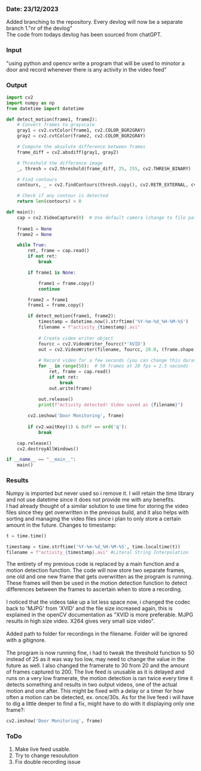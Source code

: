 ### Date: 23/12/2023

Added branching to the repository. Every devlog will now be a separate branch 1."nr of the devlog"
<br>
The code from todays devlog has been sourced from chatGPT. 
### Input
"using python and opencv write a program that will be used to minotor a door and record whenever there is any activity in the video feed"

### Output
```Python
import cv2
import numpy as np
from datetime import datetime

def detect_motion(frame1, frame2):
    # Convert frames to grayscale
    gray1 = cv2.cvtColor(frame1, cv2.COLOR_BGR2GRAY)
    gray2 = cv2.cvtColor(frame2, cv2.COLOR_BGR2GRAY)

    # Compute the absolute difference between frames
    frame_diff = cv2.absdiff(gray1, gray2)

    # Threshold the difference image
    _, thresh = cv2.threshold(frame_diff, 25, 255, cv2.THRESH_BINARY)

    # Find contours
    contours, _ = cv2.findContours(thresh.copy(), cv2.RETR_EXTERNAL, cv2.CHAIN_APPROX_SIMPLE)

    # Check if any contour is detected
    return len(contours) > 0

def main():
    cap = cv2.VideoCapture(0)  # Use default camera (change to file path if reading from a file)
    
    frame1 = None
    frame2 = None

    while True:
        ret, frame = cap.read()
        if not ret:
            break

        if frame1 is None:

            frame1 = frame.copy()
            continue

        frame2 = frame1
        frame1 = frame.copy()

        if detect_motion(frame1, frame2):
            timestamp = datetime.now().strftime('%Y-%m-%d_%H-%M-%S')
            filename = f"activity_{timestamp}.avi"
            
            # Create video writer object
            fourcc = cv2.VideoWriter_fourcc(*'XVID')
            out = cv2.VideoWriter(filename, fourcc, 20.0, (frame.shape[1], frame.shape[0]))
            
            # Record video for a few seconds (you can change this duration)
            for _ in range(50):  # 50 frames at 20 fps = 2.5 seconds
                ret, frame = cap.read()
                if not ret:
                    break
                out.write(frame)
            
            out.release()
            print(f"Activity detected! Video saved as {filename}")

        cv2.imshow('Door Monitoring', frame)
        
        if cv2.waitKey(1) & 0xFF == ord('q'):
            break

    cap.release()
    cv2.destroyAllWindows()

if __name__ == "__main__":
    main()
```
### Results
Numpy is imported but never used so i remove it. I will retain the time library and not use datetime since it does not provide me with any benefits. 
<br>
I had already thought of a similar solution to use time for storing the video files since they get overwritten in the previous build, and it also helps with sorting and managing the video files since i plan to only store a certain amount in the future. Changes to timestamp:
```Python
t = time.time()

timestamp = time.strftime('%Y-%m-%d_%H-%M-%S', time.localtime(t))
filename = f"activity_{timestamp}.avi" #Literal String Interpolation
```
The entirety of my previous code is replaced by a main function and a motion detection function. The code will now store two separate frames, one old and one new frame that gets overwritten as the program is running. These frames will then be used in the motion detection function to detect differences between the frames to ascertain when to store a recording. 
<br><br>
I noticed that the videos take up a lot less space now, i changed the codec back to 'MJPG' from 'XVID' and the file size increased again, this is explained in the openCV documentation as "XVID is more preferable. MJPG results in high size video. X264 gives very small size video".
<br><br>
Added path to folder for recordings in the filename. Folder will be ignored with a gitignore.
<br><br>
The program is now running fine, i had to tweak the threshold function to 50 instead of 25 as it was way too low, may need to change the value in the future as well. I also changed the framerate to 30 from 20 and the amount of frames captured to 200. The live feed is unusable as it is delayed and runs on a very low framerate, the motion detection is ran twice every time it detects something and results in two output videos, one of the actual motion and one after. This might be fixed with a delay or a timer for how often a motion can be detected, ex. once/30s. As for the live feed i will have to dig a little deeper to find a fix, might have to do with it displaying only one frame?:
```Python
cv2.imshow('Door Monitoring', frame)
```
### ToDo
1. Make live feed usable.
2. Try to change resoulution
3. Fix double recording issue



